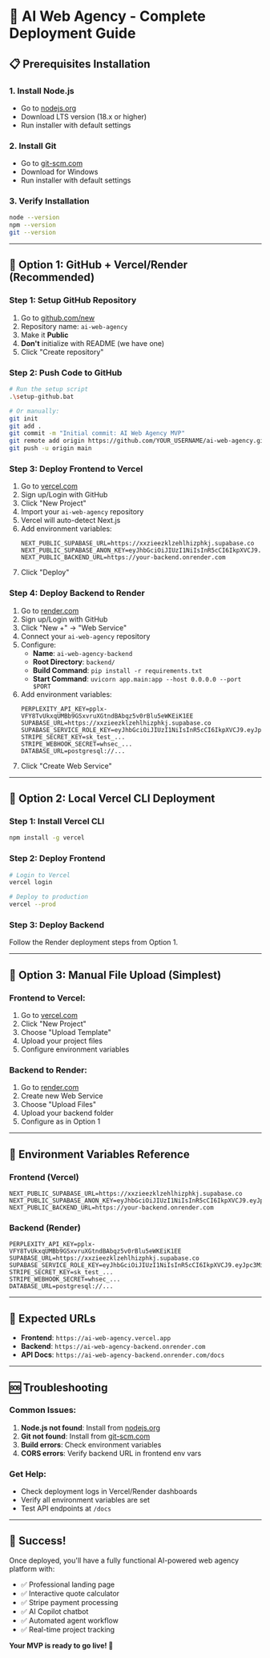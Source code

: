 # 🚀 AI Web Agency - Complete Deployment Guide

## 📋 **Prerequisites Installation**

### **1. Install Node.js**
- Go to [nodejs.org](https://nodejs.org)
- Download LTS version (18.x or higher)
- Run installer with default settings

### **2. Install Git**
- Go to [git-scm.com](https://git-scm.com)
- Download for Windows
- Run installer with default settings

### **3. Verify Installation**
```bash
node --version
npm --version
git --version
```

---

## 🚀 **Option 1: GitHub + Vercel/Render (Recommended)**

### **Step 1: Setup GitHub Repository**
1. Go to [github.com/new](https://github.com/new)
2. Repository name: `ai-web-agency`
3. Make it **Public**
4. **Don't** initialize with README (we have one)
5. Click "Create repository"

### **Step 2: Push Code to GitHub**
```bash
# Run the setup script
.\setup-github.bat

# Or manually:
git init
git add .
git commit -m "Initial commit: AI Web Agency MVP"
git remote add origin https://github.com/YOUR_USERNAME/ai-web-agency.git
git push -u origin main
```

### **Step 3: Deploy Frontend to Vercel**
1. Go to [vercel.com](https://vercel.com)
2. Sign up/Login with GitHub
3. Click "New Project"
4. Import your `ai-web-agency` repository
5. Vercel will auto-detect Next.js
6. Add environment variables:
   ```
   NEXT_PUBLIC_SUPABASE_URL=https://xxzieezklzehlhizphkj.supabase.co
   NEXT_PUBLIC_SUPABASE_ANON_KEY=eyJhbGciOiJIUzI1NiIsInR5cCI6IkpXVCJ9.eyJpc3MiOiJzdXBhYmFzZSIsInJlZiI6Inh4emllZXprbHplaGxoaXpwa2oiLCJyb2xlIjoiYW5vbiIsImlhdCI6MTczNDU2NzIwMCwiZXhwIjoyMDUwMTQzMjAwfQ.Ej8Ej8Ej8Ej8Ej8Ej8Ej8Ej8Ej8Ej8Ej8Ej8Ej8Ej8
   NEXT_PUBLIC_BACKEND_URL=https://your-backend.onrender.com
   ```
7. Click "Deploy"

### **Step 4: Deploy Backend to Render**
1. Go to [render.com](https://render.com)
2. Sign up/Login with GitHub
3. Click "New +" → "Web Service"
4. Connect your `ai-web-agency` repository
5. Configure:
   - **Name**: `ai-web-agency-backend`
   - **Root Directory**: `backend/`
   - **Build Command**: `pip install -r requirements.txt`
   - **Start Command**: `uvicorn app.main:app --host 0.0.0.0 --port $PORT`
6. Add environment variables:
   ```
   PERPLEXITY_API_KEY=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
   SUPABASE_URL=https://xxzieezklzehlhizphkj.supabase.co
   SUPABASE_SERVICE_ROLE_KEY=eyJhbGciOiJIUzI1NiIsInR5cCI6IkpXVCJ9.eyJpc3MiOiJzdXBhYmFzZSIsInJlZiI6Inh4emllZXprbHplaGxoaXpwa2oiLCJyb2xlIjoic2VydmljZV9yb2xlIiwiaWF0IjoxNzM0NTY3MjAwLCJleHAiOjIwNTAxNDMyMDB9.Ej8Ej8Ej8Ej8Ej8Ej8Ej8Ej8Ej8Ej8Ej8Ej8Ej8Ej8
   STRIPE_SECRET_KEY=sk_test_...
   STRIPE_WEBHOOK_SECRET=whsec_...
   DATABASE_URL=postgresql://...
   ```
7. Click "Create Web Service"

---

## 🚀 **Option 2: Local Vercel CLI Deployment**

### **Step 1: Install Vercel CLI**
```bash
npm install -g vercel
```

### **Step 2: Deploy Frontend**
```bash
# Login to Vercel
vercel login

# Deploy to production
vercel --prod
```

### **Step 3: Deploy Backend**
Follow the Render deployment steps from Option 1.

---

## 🚀 **Option 3: Manual File Upload (Simplest)**

### **Frontend to Vercel:**
1. Go to [vercel.com](https://vercel.com)
2. Click "New Project"
3. Choose "Upload Template"
4. Upload your project files
5. Configure environment variables

### **Backend to Render:**
1. Go to [render.com](https://render.com)
2. Create new Web Service
3. Choose "Upload Files"
4. Upload your backend folder
5. Configure as in Option 1

---

## 🔧 **Environment Variables Reference**

### **Frontend (Vercel)**
```env
NEXT_PUBLIC_SUPABASE_URL=https://xxzieezklzehlhizphkj.supabase.co
NEXT_PUBLIC_SUPABASE_ANON_KEY=eyJhbGciOiJIUzI1NiIsInR5cCI6IkpXVCJ9.eyJpc3MiOiJzdXBhYmFzZSIsInJlZiI6Inh4emllZXprbHplaGxoaXpwa2oiLCJyb2xlIjoiYW5vbiIsImlhdCI6MTczNDU2NzIwMCwiZXhwIjoyMDUwMTQzMjAwfQ.Ej8Ej8Ej8Ej8Ej8Ej8Ej8Ej8Ej8Ej8Ej8Ej8Ej8Ej8
NEXT_PUBLIC_BACKEND_URL=https://your-backend.onrender.com
```

### **Backend (Render)**
```env
PERPLEXITY_API_KEY=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
SUPABASE_URL=https://xxzieezklzehlhizphkj.supabase.co
SUPABASE_SERVICE_ROLE_KEY=eyJhbGciOiJIUzI1NiIsInR5cCI6IkpXVCJ9.eyJpc3MiOiJzdXBhYmFzZSIsInJlZiI6Inh4emllZXprbHplaGxoaXpwa2oiLCJyb2xlIjoic2VydmljZV9yb2xlIiwiaWF0IjoxNzM0NTY3MjAwLCJleHAiOjIwNTAxNDMyMDB9.Ej8Ej8Ej8Ej8Ej8Ej8Ej8Ej8Ej8Ej8Ej8Ej8Ej8Ej8
STRIPE_SECRET_KEY=sk_test_...
STRIPE_WEBHOOK_SECRET=whsec_...
DATABASE_URL=postgresql://...
```

---

## 🎯 **Expected URLs**

- **Frontend**: `https://ai-web-agency.vercel.app`
- **Backend**: `https://ai-web-agency-backend.onrender.com`
- **API Docs**: `https://ai-web-agency-backend.onrender.com/docs`

---

## 🆘 **Troubleshooting**

### **Common Issues:**
1. **Node.js not found**: Install from [nodejs.org](https://nodejs.org)
2. **Git not found**: Install from [git-scm.com](https://git-scm.com)
3. **Build errors**: Check environment variables
4. **CORS errors**: Verify backend URL in frontend env vars

### **Get Help:**
- Check deployment logs in Vercel/Render dashboards
- Verify all environment variables are set
- Test API endpoints at `/docs`

---

## 🎉 **Success!**

Once deployed, you'll have a fully functional AI-powered web agency platform with:
- ✅ Professional landing page
- ✅ Interactive quote calculator
- ✅ Stripe payment processing
- ✅ AI Copilot chatbot
- ✅ Automated agent workflow
- ✅ Real-time project tracking

**Your MVP is ready to go live! 🚀** 
